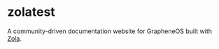 # zolatest

A community-driven documentation website for GrapheneOS built with [Zola](https://www.getzola.org/).